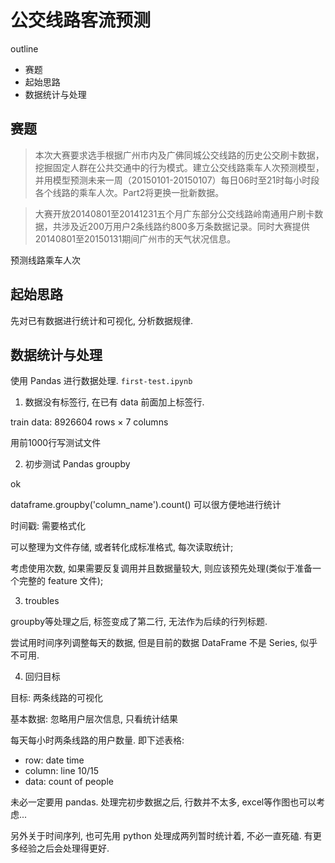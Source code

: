 # 公交线路客流预测

outline

- 赛题
- 起始思路
- 数据统计与处理


## 赛题

>本次大赛要求选手根据广州市内及广佛同城公交线路的历史公交刷卡数据，挖掘固定人群在公共交通中的行为模式。建立公交线路乘车人次预测模型，并用模型预测未来一周（20150101-20150107）每日06时至21时每小时段各个线路的乘车人次。Part2将更换一批新数据。

>大赛开放20140801至20141231五个月广东部分公交线路岭南通用户刷卡数据，共涉及近200万用户2条线路约800多万条数据记录。同时大赛提供20140801至20150131期间广州市的天气状况信息。

预测线路乘车人次

## 起始思路

先对已有数据进行统计和可视化, 分析数据规律.

## 数据统计与处理

使用 Pandas 进行数据处理. `first-test.ipynb`

1. 数据没有标签行, 在已有 data 前面加上标签行.

train data:
8926604 rows × 7 columns

用前1000行写测试文件

2. 初步测试 Pandas groupby

ok

dataframe.groupby('column_name').count() 可以很方便地进行统计

时间戳: 需要格式化

可以整理为文件存储, 或者转化成标准格式, 每次读取统计;

考虑使用次数, 如果需要反复调用并且数据量较大, 则应该预先处理(类似于准备一个完整的 feature 文件);

3. troubles

groupby等处理之后, 标签变成了第二行, 无法作为后续的行列标题.

尝试用时间序列调整每天的数据, 但是目前的数据 DataFrame 不是 Series, 似乎不可用.

4. 回归目标

目标: 两条线路的可视化

基本数据: 忽略用户层次信息, 只看统计结果

每天每小时两条线路的用户数量. 即下述表格:

- row: date time
- column: line 10/15
- data: count of people

未必一定要用 pandas. 处理完初步数据之后, 行数并不太多, excel等作图也可以考虑...

另外关于时间序列, 也可先用 python 处理成两列暂时统计着, 不必一直死磕. 有更多经验之后会处理得更好.